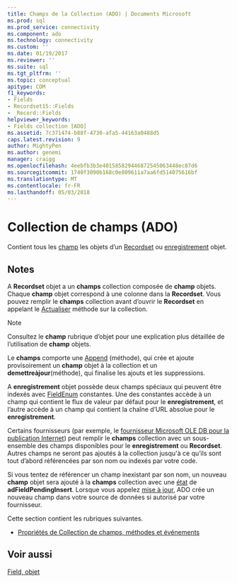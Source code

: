 ```yaml
---
title: Champs de la Collection (ADO) | Documents Microsoft
ms.prod: sql
ms.prod_service: connectivity
ms.component: ado
ms.technology: connectivity
ms.custom: ''
ms.date: 01/19/2017
ms.reviewer: ''
ms.suite: sql
ms.tgt_pltfrm: ''
ms.topic: conceptual
apitype: COM
f1_keywords:
- Fields
- Recordset15::Fields
- _Record::Fields
helpviewer_keywords:
- Fields collection [ADO]
ms.assetid: 7c371474-b88f-4730-afa5-44163a0488d5
caps.latest.revision: 9
author: MightyPen
ms.author: genemi
manager: craigg
ms.openlocfilehash: 4eebfb3b3e401585829446872545063448ec87d6
ms.sourcegitcommit: 1740f3090b168c0e809611a7aa6fd514075616bf
ms.translationtype: MT
ms.contentlocale: fr-FR
ms.lasthandoff: 05/03/2018
---
```

# <a name="fields-collection-ado"></a>Collection de champs (ADO)
Contient tous les [champ](../../../ado/reference/ado-api/field-object.md) les objets d’un [Recordset](../../../ado/reference/ado-api/recordset-object-ado.md) ou [enregistrement](../../../ado/reference/ado-api/record-object-ado.md) objet.  
  
## <a name="remarks"></a>Notes  
 A **Recordset** objet a un **champs** collection composée de **champ** objets. Chaque **champ** objet correspond à une colonne dans la **Recordset**. Vous pouvez remplir le **champs** collection avant d’ouvrir le **Recordset** en appelant le [Actualiser](../../../ado/reference/ado-api/refresh-method-ado.md) méthode sur la collection.  
  
> [!NOTE]
>  Consultez le **champ** rubrique d’objet pour une explication plus détaillée de l’utilisation de **champ** objets.  
  
 Le **champs** comporte une [Append](../../../ado/reference/ado-api/append-method-ado.md) (méthode), qui crée et ajoute provisoirement un **champ** objet à la collection et un **demettreàjour**(méthode), qui finalise les ajouts et les suppressions.  
  
 A **enregistrement** objet possède deux champs spéciaux qui peuvent être indexés avec [FieldEnum](../../../ado/reference/ado-api/fieldenum.md) constantes. Une des constantes accède à un champ qui contient le flux de valeur par défaut pour le **enregistrement**, et l’autre accède à un champ qui contient la chaîne d’URL absolue pour le **enregistrement**.  
  
 Certains fournisseurs (par exemple, le [fournisseur Microsoft OLE DB pour la publication Internet](../../../ado/guide/appendixes/microsoft-ole-db-provider-for-internet-publishing.md)) peut remplir le **champs** collection avec un sous-ensemble des champs disponibles pour le **enregistrement** ou **Recordset**. Autres champs ne seront pas ajoutés à la collection jusqu'à ce qu’ils sont tout d’abord référencées par son nom ou indexés par votre code.  
  
 Si vous tentez de référencer un champ inexistant par son nom, un nouveau **champ** objet sera ajouté à la **champs** collection avec une [état](../../../ado/reference/ado-api/status-property-ado-field.md) de  **adFieldPendingInsert**. Lorsque vous appelez [mise à jour](../../../ado/reference/ado-api/update-method.md), ADO crée un nouveau champ dans votre source de données si autorisé par votre fournisseur.  
  
 Cette section contient les rubriques suivantes.  
  
-   [Propriétés de Collection de champs, méthodes et événements](../../../ado/reference/ado-api/fields-collection-properties-methods-and-events.md)  
  
## <a name="see-also"></a>Voir aussi  
 [Field, objet](../../../ado/reference/ado-api/field-object.md)
